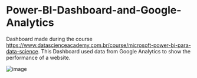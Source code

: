 # Power-BI-Dashboard-and-Google-Analytics
Dashboard made during the course https://www.datascienceacademy.com.br/course/microsoft-power-bi-para-data-science. This Dashboard used data from Google Analytics to show the performance of a website.

![image](https://user-images.githubusercontent.com/114714846/195746948-b536ef21-7d80-4b94-9be6-9855119f5457.png)

